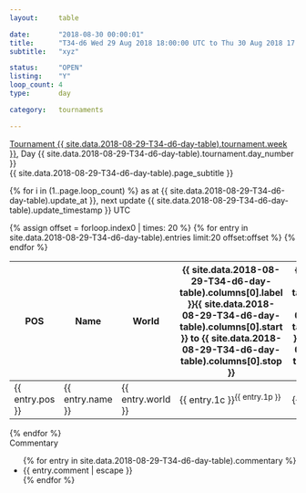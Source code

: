 ```yaml
---
layout: 	table

date: 		"2018-08-30 00:00:01"
title: 		"T34-d6 Wed 29 Aug 2018 18:00:00 UTC to Thu 30 Aug 2018 17:59:59 UTC"
subtitle: 	"xyz"

status:     "OPEN"
listing:    "Y"
loop_count: 4
type:       day

category: 	tournaments

---
```

<div class="table_header">
  <span class="table_title"><a href="">Tournament {{ site.data.2018-08-29-T34-d6-day-table).tournament.week }}</a>, Day {{ site.data.2018-08-29-T34-d6-day-table).tournament.day_number }}</span><br>
  <span class="table_subtitle">{{ site.data.2018-08-29-T34-d6-day-table).page_subtitle }}</span>  
</div>

{% for i in (1..page.loop_count) %}
<span class="table_nextupdate">as at {{ site.data.2018-08-29-T34-d6-day-table).update_at }}, next update {{ site.data.2018-08-29-T34-d6-day-table).update_timestamp }} UTC</span> 
<table class="day_table">
  <colgroup>
    <col style="width:18px">
    <col style="width:55px">
    <col style="width:55px">
    <col style="width:10px">
    <col style="width:10px">
    <col style="width:10px">
    <col style="width:10px">
    <col style="width:10px">
    <col style="width:10px">
    <col style="width:10px">
    <col style="width:10px">
    <col style="width:10px">
    <col style="width:10px">
    <col style="width:10px">
    <col style="width:10px">
    <col style="width:10px">
    <col style="width:10px">
    <col style="width:10px">
    <col style="width:10px">
    <col style="width:10px">
    <col style="width:10px">
    <col style="width:10px">
    <col style="width:10px">
    <col style="width:10px">
    <col style="width:10px">
    <col style="width:10px">
    <col style="width:10px">
    <col style="width:18px">
  </colgroup>  
  <thead>
    <tr>
        <th>POS</th>
        <th class="AlignLeft">Name</th>
        <th class="AlignLeft">World</th>
        <th><a class="hideDisplay">{{ site.data.2018-08-29-T34-d6-day-table).columns[0].label }}<span class="showDisplayOnHover">{{ site.data.2018-08-29-T34-d6-day-table).columns[0].start }} to {{ site.data.2018-08-29-T34-d6-day-table).columns[0].stop }}</span></a></th>
        <th><a class="hideDisplay">{{ site.data.2018-08-29-T34-d6-day-table).columns[1].label }}<span class="showDisplayOnHover">{{ site.data.2018-08-29-T34-d6-day-table).columns[1].start }} to {{ site.data.2018-08-29-T34-d6-day-table).columns[1].stop }}</span></a></th>
        <th><a class="hideDisplay">{{ site.data.2018-08-29-T34-d6-day-table).columns[2].label }}<span class="showDisplayOnHover">{{ site.data.2018-08-29-T34-d6-day-table).columns[2].start }} to {{ site.data.2018-08-29-T34-d6-day-table).columns[2].stop }}</span></a></th>
        <th><a class="hideDisplay">{{ site.data.2018-08-29-T34-d6-day-table).columns[3].label }}<span class="showDisplayOnHover">{{ site.data.2018-08-29-T34-d6-day-table).columns[3].start }} to {{ site.data.2018-08-29-T34-d6-day-table).columns[3].stop }}</span></a></th>
        <th><a class="hideDisplay">{{ site.data.2018-08-29-T34-d6-day-table).columns[4].label }}<span class="showDisplayOnHover">{{ site.data.2018-08-29-T34-d6-day-table).columns[4].start }} to {{ site.data.2018-08-29-T34-d6-day-table).columns[4].stop }}</span></a></th>
        <th><a class="hideDisplay">{{ site.data.2018-08-29-T34-d6-day-table).columns[5].label }}<span class="showDisplayOnHover">{{ site.data.2018-08-29-T34-d6-day-table).columns[5].start }} to {{ site.data.2018-08-29-T34-d6-day-table).columns[5].stop }}</span></a></th>
        <th><a class="hideDisplay">{{ site.data.2018-08-29-T34-d6-day-table).columns[6].label }}<span class="showDisplayOnHover">{{ site.data.2018-08-29-T34-d6-day-table).columns[6].start }} to {{ site.data.2018-08-29-T34-d6-day-table).columns[6].stop }}</span></a></th>
        <th><a class="hideDisplay">{{ site.data.2018-08-29-T34-d6-day-table).columns[7].label }}<span class="showDisplayOnHover">{{ site.data.2018-08-29-T34-d6-day-table).columns[7].start }} to {{ site.data.2018-08-29-T34-d6-day-table).columns[7].stop }}</span></a></th>
        <th><a class="hideDisplay">{{ site.data.2018-08-29-T34-d6-day-table).columns[8].label }}<span class="showDisplayOnHover">{{ site.data.2018-08-29-T34-d6-day-table).columns[8].start }} to {{ site.data.2018-08-29-T34-d6-day-table).columns[8].stop }}</span></a></th>
        <th><a class="hideDisplay">{{ site.data.2018-08-29-T34-d6-day-table).columns[9].label }}<span class="showDisplayOnHover">{{ site.data.2018-08-29-T34-d6-day-table).columns[9].start }} to {{ site.data.2018-08-29-T34-d6-day-table).columns[9].stop }}</span></a></th>
        <th><a class="hideDisplay">{{ site.data.2018-08-29-T34-d6-day-table).columns[10].label }}<span class="showDisplayOnHover">{{ site.data.2018-08-29-T34-d6-day-table).columns[10].start }} to {{ site.data.2018-08-29-T34-d6-day-table).columns[10].stop }}</span></a></th>
        <th><a class="hideDisplay">{{ site.data.2018-08-29-T34-d6-day-table).columns[11].label }}<span class="showDisplayOnHover">{{ site.data.2018-08-29-T34-d6-day-table).columns[11].start }} to {{ site.data.2018-08-29-T34-d6-day-table).columns[11].stop }}</span></a></th>
        <th><a class="hideDisplay">{{ site.data.2018-08-29-T34-d6-day-table).columns[12].label }}<span class="showDisplayOnHover">{{ site.data.2018-08-29-T34-d6-day-table).columns[12].start }} to {{ site.data.2018-08-29-T34-d6-day-table).columns[12].stop }}</span></a></th>
        <th><a class="hideDisplay">{{ site.data.2018-08-29-T34-d6-day-table).columns[13].label }}<span class="showDisplayOnHover">{{ site.data.2018-08-29-T34-d6-day-table).columns[13].start }} to {{ site.data.2018-08-29-T34-d6-day-table).columns[13].stop }}</span></a></th>
        <th><a class="hideDisplay">{{ site.data.2018-08-29-T34-d6-day-table).columns[14].label }}<span class="showDisplayOnHover">{{ site.data.2018-08-29-T34-d6-day-table).columns[14].start }} to {{ site.data.2018-08-29-T34-d6-day-table).columns[14].stop }}</span></a></th>
        <th><a class="hideDisplay">{{ site.data.2018-08-29-T34-d6-day-table).columns[15].label }}<span class="showDisplayOnHover">{{ site.data.2018-08-29-T34-d6-day-table).columns[15].start }} to {{ site.data.2018-08-29-T34-d6-day-table).columns[15].stop }}</span></a></th>
        <th><a class="hideDisplay">{{ site.data.2018-08-29-T34-d6-day-table).columns[16].label }}<span class="showDisplayOnHover">{{ site.data.2018-08-29-T34-d6-day-table).columns[16].start }} to {{ site.data.2018-08-29-T34-d6-day-table).columns[16].stop }}</span></a></th>
        <th><a class="hideDisplay">{{ site.data.2018-08-29-T34-d6-day-table).columns[17].label }}<span class="showDisplayOnHover">{{ site.data.2018-08-29-T34-d6-day-table).columns[17].start }} to {{ site.data.2018-08-29-T34-d6-day-table).columns[17].stop }}</span></a></th>
        <th><a class="hideDisplay">{{ site.data.2018-08-29-T34-d6-day-table).columns[18].label }}<span class="showDisplayOnHover">{{ site.data.2018-08-29-T34-d6-day-table).columns[18].start }} to {{ site.data.2018-08-29-T34-d6-day-table).columns[18].stop }}</span></a></th>
        <th><a class="hideDisplay">{{ site.data.2018-08-29-T34-d6-day-table).columns[19].label }}<span class="showDisplayOnHover">{{ site.data.2018-08-29-T34-d6-day-table).columns[19].start }} to {{ site.data.2018-08-29-T34-d6-day-table).columns[19].stop }}</span></a></th>
        <th><a class="hideDisplay">{{ site.data.2018-08-29-T34-d6-day-table).columns[20].label }}<span class="showDisplayOnHover">{{ site.data.2018-08-29-T34-d6-day-table).columns[20].start }} to {{ site.data.2018-08-29-T34-d6-day-table).columns[20].stop }}</span></a></th>
        <th><a class="hideDisplay">{{ site.data.2018-08-29-T34-d6-day-table).columns[21].label }}<span class="showDisplayOnHover">{{ site.data.2018-08-29-T34-d6-day-table).columns[21].start }} to {{ site.data.2018-08-29-T34-d6-day-table).columns[21].stop }}</span></a></th>
        <th><a class="hideDisplay">{{ site.data.2018-08-29-T34-d6-day-table).columns[22].label }}<span class="showDisplayOnHover">{{ site.data.2018-08-29-T34-d6-day-table).columns[22].start }} to {{ site.data.2018-08-29-T34-d6-day-table).columns[22].stop }}</span></a></th>
        <th><a class="hideDisplay">{{ site.data.2018-08-29-T34-d6-day-table).columns[23].label }}<span class="showDisplayOnHover">{{ site.data.2018-08-29-T34-d6-day-table).columns[23].start }} to {{ site.data.2018-08-29-T34-d6-day-table).columns[23].stop }}</span></a></th>
        <th>Total</th>
    </tr>
  </thead>
  {% assign offset = forloop.index0 | times: 20 %}
<tbody>
{% for entry in site.data.2018-08-29-T34-d6-day-table).entries limit:20 offset:offset %}
  <tr>
    <td class="pl{{ entry.pos }}">{{ entry.pos }}</td>
    <td class="AlignLeft">{{ entry.name }}</td>
    <td class="AlignLeft">{{ entry.world }}</td>
    <td class="pl{{ entry.1p }}">{{ entry.1c }}<sup>{{ entry.1p }}</sup></td>
    <td class="pl{{ entry.2p }}">{{ entry.2c }}<sup>{{ entry.2p }}</sup></td>
    <td class="pl{{ entry.3p }}">{{ entry.3c }}<sup>{{ entry.3p }}</sup></td>
    <td class="pl{{ entry.4p }}">{{ entry.4c }}<sup>{{ entry.4p }}</sup></td>
    <td class="pl{{ entry.5p }}">{{ entry.5c }}<sup>{{ entry.5p }}</sup></td>
    <td class="pl{{ entry.6p }}">{{ entry.6c }}<sup>{{ entry.6p }}</sup></td>
    <td class="pl{{ entry.7p }}">{{ entry.7c }}<sup>{{ entry.7p }}</sup></td>
    <td class="pl{{ entry.8p }}">{{ entry.8c }}<sup>{{ entry.8p }}</sup></td>
    <td class="pl{{ entry.9p }}">{{ entry.9c }}<sup>{{ entry.9p }}</sup></td>
    <td class="pl{{ entry.10p }}">{{ entry.10c }}<sup>{{ entry.10p }}</sup></td>
    <td class="pl{{ entry.11p }}">{{ entry.11c }}<sup>{{ entry.11p }}</sup></td>
    <td class="pl{{ entry.12p }}">{{ entry.12c }}<sup>{{ entry.12p }}</sup></td>
    <td class="pl{{ entry.13p }}">{{ entry.13c }}<sup>{{ entry.13p }}</sup></td>
    <td class="pl{{ entry.14p }}">{{ entry.14c }}<sup>{{ entry.14p }}</sup></td>
    <td class="pl{{ entry.15p }}">{{ entry.15c }}<sup>{{ entry.15p }}</sup></td>
    <td class="pl{{ entry.16p }}">{{ entry.16c }}<sup>{{ entry.16p }}</sup></td>
    <td class="pl{{ entry.17p }}">{{ entry.17c }}<sup>{{ entry.17p }}</sup></td>
    <td class="pl{{ entry.18p }}">{{ entry.18c }}<sup>{{ entry.18p }}</sup></td>
    <td class="pl{{ entry.19p }}">{{ entry.19c }}<sup>{{ entry.19p }}</sup></td>
    <td class="pl{{ entry.20p }}">{{ entry.20c }}<sup>{{ entry.20p }}</sup></td>
    <td class="pl{{ entry.21p }}">{{ entry.21c }}<sup>{{ entry.21p }}</sup></td>
    <td class="pl{{ entry.22p }}">{{ entry.22c }}<sup>{{ entry.22p }}</sup></td>
    <td class="pl{{ entry.23p }}">{{ entry.23c }}<sup>{{ entry.23p }}</sup></td>
    <td class="pl{{ entry.24p }}">{{ entry.24c }}<sup>{{ entry.24p }}</sup></td>
    <td>{{ entry.total }}</td>
  </tr>
{% endfor %}  
</tbody>
</table>
<div class="leaderboard"></div>
{% endfor %}

<div class="commentary">
  <span class="commentary_title">Commentary</span>
  <ul>
    {% for entry in site.data.2018-08-29-T34-d6-day-table).commentary %}
    <li class="commentary_list">{{ entry.comment | escape }}</li>
    {% endfor %}
  </ul>
</div>




